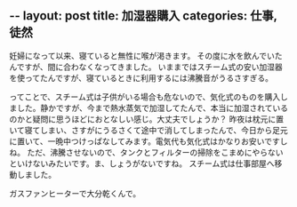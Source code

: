 --
layout: post
title: 加湿器購入
categories: 仕事, 徒然
--

妊婦になって以来、寝ていると無性に喉が渇きます。
その度に水を飲んでいたんですが、間に合わなくなってきました。
いままではスチーム式の安い加湿器を使ってたんですが、寝ているときに利用するには沸騰音がうるさすぎる。

ってことで、スチーム式は子供がいる場合も危ないので、気化式のものを購入しました。静かですが、今まで熱水蒸気で加湿してたんで、本当に加湿されているのかと疑問に思うほどにおとなしい感じ。大丈夫でしょうか？
昨夜は枕元に置いて寝てしまい、さすがにうるさくて途中で消してしまったんで、今日から足元に置いて、一晩中つけっぱなしてみます。電気代も気化式はかなりお安いですしね。
ただ、沸騰させないので、タンクとフィルターの掃除をこまめにやらないといけないみたいです。ま、しょうがないですね。
スチーム式は仕事部屋へ移動しました。

ガスファンヒーターで大分乾くんで。
